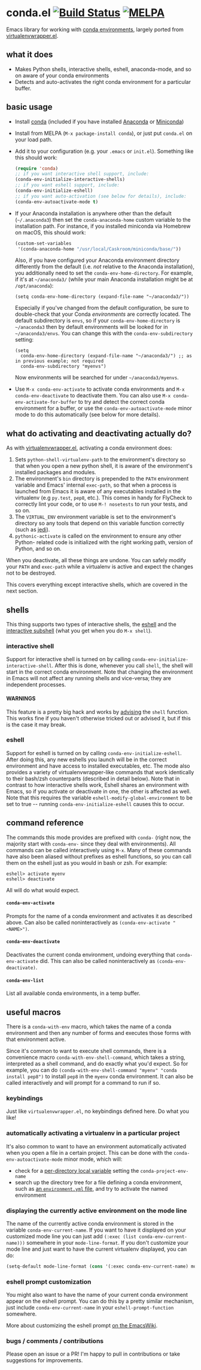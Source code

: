 # conda.el [![Build Status](https://travis-ci.org/necaris/conda.el.svg?branch=master)](https://travis-ci.org/necaris/conda.el) [![MELPA](http://melpa.milkbox.net/packages/conda-badge.svg)](http://melpa.milkbox.net/#/conda)
 
Emacs library for working with [conda environments](http://conda.pydata.org/docs/using/envs.html),
largely ported from [virtualenvwrapper.el](https://github.com/porterjamesj/virtualenvwrapper.el).

## what it does

* Makes Python shells, interactive shells, eshell, anaconda-mode, and so on
  aware of your conda environments
* Detects and auto-activates the right conda environment for a particular
  buffer.

## basic usage

* Install [conda](http://conda.pydata.org/docs/index.html) (included if you
  have installed [Anaconda](https://www.continuum.io/downloads) or [Miniconda](http://conda.pydata.org/miniconda.html))
* Install from MELPA (`M-x package-install conda`), or just put `conda.el`
  on your load path.
* Add it to your configuration (e.g. your `.emacs` or `init.el`). Something like
  this should work:

  ```lisp
  (require 'conda)
  ;; if you want interactive shell support, include:
  (conda-env-initialize-interactive-shells)
  ;; if you want eshell support, include:
  (conda-env-initialize-eshell)
  ;; if you want auto-activation (see below for details), include:
  (conda-env-autoactivate-mode t)
  ```

* If your Anaconda installation is anywhere other than the default (`~/.anaconda3`)
  then set the `conda-anaconda-home` custom variable to the installation path. For
  instance, if you installed miniconda via Homebrew on macOS, this should work:
  ```lisp
  (custom-set-variables
   '(conda-anaconda-home "/usr/local/Caskroom/miniconda/base/"))
  ```
  Also, if you have configured your Anaconda environment directory differently from the default
  (i.e. _not_ relative to the Anaconda installation), you additionally need to set the 
  `conda-env-home-directory`. For example, if it's at `~/anaconda3/` (while your main Anaconda
  installation might be at `/opt/anaconda`):
  ```
  (setq conda-env-home-directory (expand-file-name "~/anaconda3/"))
  ```
  Especially if you've changed from the default configuration, be sure to double-check that
  your Conda _environments_ are correctly located. The default subdirectory is `envs`, so
  if your `conda-env-home-directory` is `~/anaconda3` then by default environments will be looked
  for in `~/anaconda3/envs`. You can change this with the `conda-env-subdirectory` setting:
  ```
  (setq 
    conda-env-home-directory (expand-file-name "~/anaconda3/") ;; as in previous example; not required
    conda-env-subdirectory "myenvs")
  ```
  Now environments will be searched for under `~/anaconda3/myenvs`.
  

* Use `M-x conda-env-activate` to activate conda environments and `M-x conda-env-deactivate`
  to deactivate them. You can also use `M-x conda-env-activate-for-buffer` to try
  and detect the correct conda environment for a buffer, or use the `conda-env-autoactivate-mode`
  minor mode to do this automatically (see below for more details).

## what do activating and deactivating actually do?

As with [virtualenvwrapper.el](https://github.com/porterjamesj/virtualenvwrapper.el),
activating a conda environment does:

1. Sets `python-shell-virtualenv-path` to the environment's directory so that
   when you open a new python shell, it is aware of the environment's installed
   packages and modules.
2. The environment's `bin` directory is prepended to the `PATH` environment
   variable and Emacs' internal `exec-path`, so that when a process is launched
   from Emacs it is aware of any executables installed in the virtualenv (e.g
   `py.test`, `pep8`, etc.). This comes in handy for FlyCheck to correctly lint
   your code, or to use `M-! nosetests` to run your tests, and so on.
3. The `VIRTUAL_ENV` environment variable is set to the environment's directory
   so any tools that depend on this variable function correctly (such as
   [jedi](http://tkf.github.io/emacs-jedi/)).
4. `pythonic-activate` is called on the environment to ensure any other Python-
   related code is initialized with the right working path, version of Python,
   and so on.

When you deactivate, all these things are undone. You can safely
modify your `PATH` and `exec-path` while a virtualenv is active and
expect the changes not to be destroyed.

This covers everything except interactive shells, which are
covered in the next section.

## shells

This thing supports two types of interactive shells, the
[eshell](https://www.gnu.org/software/emacs/manual/html_mono/eshell.html)
and the
[interactive subshell](https://www.gnu.org/software/emacs/manual/html_node/emacs/Interactive-Shell.html)
(what you get when you do `M-x shell`).

### interactive shell

Support for interactive shell is turned on by calling `conda-env-initialize-interactive-shell`.
After this is done, whenever you call `shell`, the shell will start in the
correct conda environment. Note that changing the environment in Emacs will not
affect any running shells and vice-versa; they are independent processes.

#### WARNINGS

This feature is a pretty big hack and works by
[advising](https://www.gnu.org/software/emacs/manual/html_node/elisp/Advising-Functions.html)
the `shell` function. This works fine if you haven't otherwise tricked
out or advised it, but if this is the case it may break.

### eshell

Support for eshell is turned on by calling `conda-env-initialize-eshell`. After
doing this, any new eshells you launch will be in the correct environment and
have access to installed executables, etc. The mode also provides a variety of
virtualenvwrapper-like commands that work identically to their bash/zsh
counterparts (described in detail below). Note that in contrast to how
interactive shells work, Eshell shares an environment with Emacs, so if you
activate or deactivate in one, the other is affected as well. Note that this
requires the variable `eshell-modify-global-environment` to be set to true --
running `conda-env-initialize-eshell` causes this to occur.

## command reference

The commands this mode provides are prefixed with `conda-` (right now, the majority
start with `conda-env-` since they deal with environments). All commands can be
called interactively using `M-x`. Many of these commands have also been aliased
without prefixes as eshell functions, so you can call them on the eshell just as
you would in bash or zsh. For example:

```
eshell> activate myenv
eshell> deactivate
```

All will do what would expect.

#### `conda-env-activate`

Prompts for the name of a conda environment and activates it as described above.
Can also be called noninteractively as `(conda-env-activate "<NAME>")`.

#### `conda-env-deactivate`

Deactivates the current conda environment, undoing everything that `conda-env-activate`
did. This can also be called noninteractively as `(conda-env-deactivate)`.

#### `conda-env-list`

List all available conda environments, in a temp buffer.

## useful macros

There is a `conda-with-env` macro, which takes the name of a conda environment and
then any number of forms and executes those forms with that environment active.

Since it's common to want to execute shell commands, there is a convenience macro
`conda-with-env-shell-command`, which takes a string, interpreted as a shell
command, and do exactly what you'd expect. So for example, you can do
`(conda-with-env-shell-command "myenv" "conda install pep8")` to install `pep8`
in the `myenv` conda environment. It can also be called interactively and will
prompt for a command to run if so.

### keybindings

Just like `virtualenvwrapper.el`, no keybindings defined here. Do what you like!

### automatically activating a virtualenv in a particular project

It's also common to want to have an environment automatically activated when you
open a file in a certain project. This can be done with the `conda-env-autoactivate-mode`
minor mode, which will:

  - check for a [per-directory local variable](https://www.gnu.org/software/emacs/manual/html_node/emacs/Directory-Variables.html)
    setting the `conda-project-env-name`
  - search up the directory tree for a file defining a conda environment, such
    as [an `environment.yml` file](http://conda.pydata.org/docs/using/envs.html#share-an-environment),
    and try to activate the named environment

### displaying the currently active environment on the mode line

The name of the currently active conda environment is stored in the variable
`conda-env-current-name`. If you want to have it displayed on your customized
mode line you can just add `(:exec (list conda-env-current-name)))` somewhere
in your `mode-line-format`. If you don't customize your mode line and just want
to have the current virtualenv displayed, you can do:

```lisp
(setq-default mode-line-format (cons '(:exec conda-env-current-name) mode-line-format))
```

### eshell prompt customization

You might also want to have the name of your current conda environment appear on
the eshell prompt. You can do this by a pretty similar mechanism, just include
`conda-env-current-name` in your `eshell-prompt-function` somewhere.

More about customizing the eshell prompt [on the EmacsWiki](http://www.emacswiki.org/emacs/EshellPrompt).

### bugs / comments / contributions

Please open an issue or a PR! I'm happy to pull in contributions or take
suggestions for improvements.

